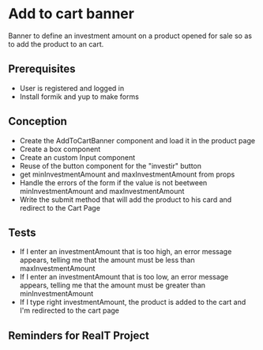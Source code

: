# Add to cart banner

Banner to define an investment amount on a product opened for sale so as to add the product to an cart.

## Prerequisites

- User is registered and logged in
- Install formik and yup to make forms

## Conception

- Create the AddToCartBanner component and load it in the product page
- Create a box component
- Create an custom Input component
- Reuse of the button component for the "investir" button
- get minInvestmentAmount and maxInvestmentAmount from props
- Handle the errors of the form if the value is not beetween minInvestmentAmount and maxInvestmentAmount
- Write the submit method that will add the product to his card and redirect to the Cart Page

## Tests

- If I enter an investmentAmount that is too high, an error message appears, telling me that the amount must be less than maxInvestmentAmount
- If I enter an investmentAmount that is too low, an error message appears, telling me that the amount must be greater than minInvestmentAmount
- If I type right investmentAmount, the product is added to the cart and I'm redirected to the cart page

## Reminders for RealT Project
